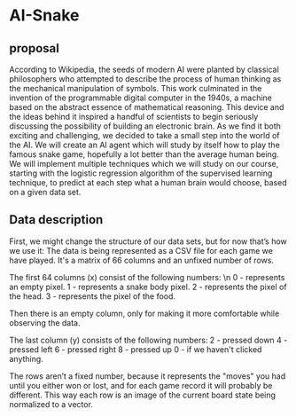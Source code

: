 # AI-Snake


## proposal
According to Wikipedia, the seeds of modern AI were planted by classical philosophers who attempted to describe the process of human thinking as the mechanical manipulation of symbols.
This work culminated in the invention of the programmable digital computer in the 1940s, a machine based on the abstract essence of mathematical reasoning. This device and the ideas behind it inspired a handful of scientists to begin seriously discussing the possibility of building an electronic brain.
As we find it both exciting and challenging, we decided to take a small step into the world of the AI. We will create an AI agent which will study by itself how to play the famous snake game, hopefully a lot better than the average human being.
We will implement multiple techniques which we will study on our course, starting with the logistic regression algorithm of the supervised learning technique, to predict at each step what a human brain would choose, based on a given data set.  

## Data description
First, we might change the structure of our data sets, but for now that’s how we use it:
The data is being represented as a CSV file for each game we have played. It's a matrix of 66 columns and an unfixed number of rows. 

The first 64 columns (x) consist of the following numbers: \n
0 - represents an empty pixel.
1 - represents a snake body pixel.
2 - represents the pixel of the head.
3 - represents the pixel of the food.

Then there is an empty column, only for making it more comfortable while observing the data.

The last column (y) consists of the following numbers:
2 - pressed down
4 - pressed left
6 - pressed right
8 - pressed up
0 - if we haven't clicked anything.

The rows aren’t a fixed number, because it represents the "moves" you had until you either won or lost, and for each game record it will probably be different. This way each row is an image of the current board state being normalized to a vector.
